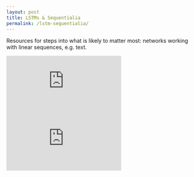 ```yaml
---
layout: post
title: LSTMs & Sequentialia
permalink: /lstm-sequentialia/
---
```


Resources for steps into what is likely to matter most: networks working with linear sequences, e.g. text. 

<div class="video-container">
<iframe max-width="100%" height="auto" src="https://www.youtube.com/embed/zQxm3Upr3_I?list=PLkkuNyzb8LmxFutYuPA7B4oiMn6cjD6Rs" frameborder="0" allow="autoplay; encrypted-media" allowfullscreen></iframe>
</div>

<div class="video-container">
<iframe max-width="100%" height="auto" src="https://www.youtube.com/embed/l4X-kZjl1gs" frameborder="0" allow="autoplay; encrypted-media" allowfullscreen></iframe>
</div>
